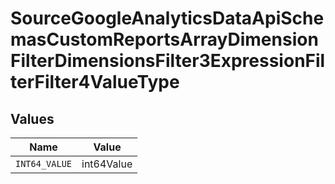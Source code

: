 # SourceGoogleAnalyticsDataApiSchemasCustomReportsArrayDimensionFilterDimensionsFilter3ExpressionFilterFilter4ValueType


## Values

| Name          | Value         |
| ------------- | ------------- |
| `INT64_VALUE` | int64Value    |